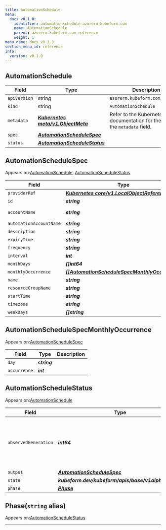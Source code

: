 ```yaml
---
title: AutomationSchedule
menu:
  docs_v0.1.0:
    identifier: automationschedule-azurerm.kubeform.com
    name: AutomationSchedule
    parent: azurerm.kubeform.com-reference
    weight: 1
menu_name: docs_v0.1.0
section_menu_id: reference
info:
  version: v0.1.0
---
```


## AutomationSchedule
| Field | Type | Description |
| ------ | ----- | ----------- |
| `apiVersion` | string | `azurerm.kubeform.com/v1alpha1` |
|    `kind` | string | `AutomationSchedule` |
| `metadata` | ***[Kubernetes meta/v1.ObjectMeta](https://kubernetes.io/docs/reference/generated/kubernetes-api/v1.13/#objectmeta-v1-meta)***|Refer to the Kubernetes API documentation for the fields of the `metadata` field.|
| `spec` | ***[AutomationScheduleSpec](#automationschedulespec)***||
| `status` | ***[AutomationScheduleStatus](#automationschedulestatus)***||
## AutomationScheduleSpec

Appears on:[AutomationSchedule](#automationschedule), [AutomationScheduleStatus](#automationschedulestatus)

| Field | Type | Description |
| ------ | ----- | ----------- |
| `providerRef` | ***[Kubernetes core/v1.LocalObjectReference](https://kubernetes.io/docs/reference/generated/kubernetes-api/v1.13/#localobjectreference-v1-core)***||
| `id` | ***string***||
| `accountName` | ***string***| ***(Optional)*** Deprecated|
| `automationAccountName` | ***string***| ***(Optional)*** |
| `description` | ***string***| ***(Optional)*** |
| `expiryTime` | ***string***| ***(Optional)*** |
| `frequency` | ***string***||
| `interval` | ***int***| ***(Optional)*** |
| `monthDays` | ***[]int64***| ***(Optional)*** |
| `monthlyOccurrence` | ***[[]AutomationScheduleSpecMonthlyOccurrence](#automationschedulespecmonthlyoccurrence)***| ***(Optional)*** |
| `name` | ***string***||
| `resourceGroupName` | ***string***||
| `startTime` | ***string***| ***(Optional)*** |
| `timezone` | ***string***| ***(Optional)*** |
| `weekDays` | ***[]string***| ***(Optional)*** |
## AutomationScheduleSpecMonthlyOccurrence

Appears on:[AutomationScheduleSpec](#automationschedulespec)

| Field | Type | Description |
| ------ | ----- | ----------- |
| `day` | ***string***||
| `occurrence` | ***int***||
## AutomationScheduleStatus

Appears on:[AutomationSchedule](#automationschedule)

| Field | Type | Description |
| ------ | ----- | ----------- |
| `observedGeneration` | ***int64***| ***(Optional)*** Resource generation, which is updated on mutation by the API Server.|
| `output` | ***[AutomationScheduleSpec](#automationschedulespec)***| ***(Optional)*** |
| `state` | ***kubeform.dev/kubeform/apis/base/v1alpha1.State***| ***(Optional)*** |
| `phase` | ***[Phase](#phase)***| ***(Optional)*** |
## Phase(`string` alias)

Appears on:[AutomationScheduleStatus](#automationschedulestatus)

---
